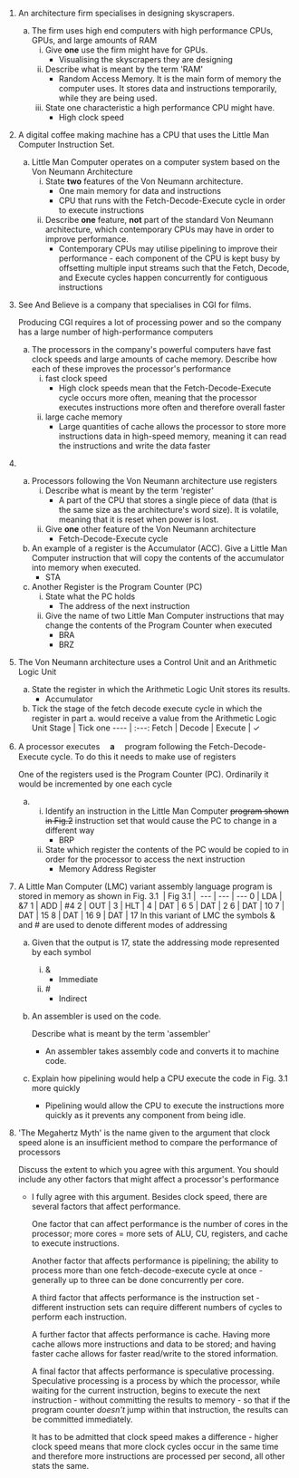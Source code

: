 <style type="text/css">
    ol ol {
        list-style-type: lower-alpha;
    }
    ol ol ol {
        list-style-type: lower-roman;
    }
</style>
1. An architecture firm specialises in designing skyscrapers.
    1. The firm uses high end computers with high performance CPUs, GPUs, and large amounts of RAM
        1. Give **one** use the firm might have for GPUs.
            - Visualising the skyscrapers they are designing
        2. Describe what is meant by the term 'RAM'
            - Random Access Memory. It is the main form of memory the computer uses. It stores data and instructions temporarily, while they are being used.
        3. State one characteristic a high performance CPU might have.
            - High clock speed
2. A digital coffee making machine has a CPU that uses the Little Man Computer Instruction Set.
    1. Little Man Computer operates on a computer system based on the Von Neumann Architecture
        1. State **two** features of the Von Neumann architecture.
            - One main memory for data and instructions
            - CPU that runs with the Fetch-Decode-Execute cycle in order to execute instructions
        2. Describe **one** feature, **not** part of the standard Von Neumann architecture, which contemporary CPUs may have in order to improve performance.
            - Contemporary CPUs may utilise pipelining to improve their performance - each component of the CPU is kept busy by offsetting multiple input streams such that the Fetch, Decode, and Execute cycles happen concurrently for contiguous instructions
3. See And Believe is a company that specialises in CGI for films.

    Producing CGI requires a lot of processing power and so the company has a large number of high-performance computers
    1. The processors in the company's powerful computers have fast clock speeds and large amounts of cache memory. Describe how each of these improves the processor's performance
        1. fast clock speed
            - High clock speeds mean that the Fetch-Decode-Execute cycle occurs more often, meaning that the processor executes instructions more often and therefore overall faster
        2. large cache memory
            - Large quantities of cache allows the processor to store more instructions data in high-speed memory, meaning it can read the instructions and write the data faster
4. &#x200B;
    1. Processors following the Von Neumann architecture use registers
        1. Describe what is meant by the term 'register'
            - A part of the CPU that stores a single piece of data (that is the same size as the architecture's word size). It is volatile, meaning that it is reset when power is lost.
        2. Give **one** other feature of the Von Neumann architecture
            - Fetch-Decode-Execute cycle
    2. An example of a register is the Accumulator (ACC).
       Give a Little Man Computer instruction that will copy the contents of the accumulator into memory when executed.
        - STA
    3. Another Register is the Program Counter (PC)
        1. State what the PC holds
            - The address of the next instruction
        2. Give the name of two Little Man Computer instructions that may change the contents of the Program Counter when executed
            - BRA
            - BRZ
5. The Von Neumann architecture uses a Control Unit and an Arithmetic Logic Unit
    1. State the register in which the Arithmetic Logic Unit stores its results.
        - Accumulator
    2. Tick the stage of the fetch decode execute cycle in which the register in part a. would receive a value from the Arithmetic Logic Unit
        Stage | Tick one
        ---- | :---:
        Fetch |
        Decode |
        Execute | ✓
6. A processor executes	　**a**	　program following the Fetch-Decode-Execute cycle. To do this it needs to make use of registers

    One of the registers used is the Program Counter (PC). Ordinarily it would be incremented by one each cycle
    1. &#x200B;
        1. Identify an instruction in the Little Man Computer ~~program shown in Fig.2~~ instruction set that would cause the PC to change in a different way
            - BRP
        2. State which register the contents of the PC would be copied to in order for the processor to access the next instruction
            - Memory Address Register
7. A Little Man Computer (LMC) variant assembly language program is stored in memory as shown in Fig. 3.1
    &#x200b; | Fig 3.1 | &#x200b;
    --- | --- | ---
    0 | LDA | &7
    1 | ADD | #4
    2 | OUT |
    3 | HLT |
    4 | DAT | 6
    5 | DAT | 2
    6 | DAT | 10
    7 | DAT | 15
    8 | DAT | 16
    9 | DAT | 17
    In this variant of LMC the symbols & and # are used to denote different modes of addressing
    
    1. Given that the output is 17, state the addressing mode represented by each symbol
        1. &
            - Immediate
        2. \#
            - Indirect

    2. An assembler is used on the code.
    
        Describe what is meant by the term 'assembler'
        
        - An assembler takes assembly code and converts it to machine code.
    3. Explain how pipelining would help a CPU execute the code in Fig. 3.1 more quickly
        - Pipelining would allow the CPU to execute the instructions more quickly as it prevents any component from being idle.
8. 'The Megahertz Myth' is the name given to the argument that clock speed alone is an insufficient method to compare the performance of processors

    Discuss the extent to which you agree with this argument. You should include any other factors that might affect a processor's performance

    - I fully agree with this argument. Besides clock speed, there are several factors that affect performance.
    
        One factor that can affect performance is the number of cores in the processor; more cores = more sets of ALU, CU, registers, and cache to execute instructions.
        
        Another factor that affects performance is pipelining; the ability to process more than one fetch-decode-execute cycle at once - generally up to three can be done concurrently per core.

        A third factor that affects performance is the instruction set - different instruction sets can require different numbers of cycles to perform each instruction.

        A further factor that affects performance is cache. Having more cache allows more instructions and data to be stored; and having faster cache allows for faster read/write to the stored information.

        A final factor that affects performance is speculative processing. Speculative processing is a process by which the processor, while waiting for the current instruction, begins to execute the next instruction - without committing the results to memory - so that if the program counter *doesn't* jump within that instruction, the results can be committed immediately.

        It has to be admitted that clock speed makes a difference - higher clock speed means that more clock cycles occur in the same time and therefore more instructions are processed per second, all other stats the same.
